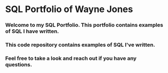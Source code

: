 # SQL Portfolio of Wayne Jones
### Welcome to my SQL Portfolio. This portfolio contains examples of SQL I have written. 
### This code repository contains examples of SQL I've written. 
### Feel free to take a look and reach out if you have any questions.

